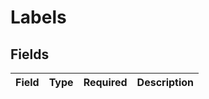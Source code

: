 # Labels


## Fields

| Field       | Type        | Required    | Description |
| ----------- | ----------- | ----------- | ----------- |